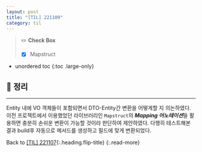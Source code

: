 ```yaml
---
layout: post
title: "[TIL] 221109"
category: til
---
```

> ✏️ **Check Box**
>
> * [x] <label>Mapstruct</label>

* unordered toc
{:toc .large-only}

## 📌 정리
***

Entity 내에 VO 객체들이 포함되면서 DTO-Entity간 변환을 어떻게할 지 의논하였다. 이전 프로젝트에서 이용했었던 라이브러리인 `Mapstruct`의 ***Mapping 어노테이션***을 활용하면 충분히 손쉬운 변환이 가능할 것이라 판단하여 제안하였다. 다행히 테스트해본 결과 build후 자동으로 메서드를 생성하고 필드에 맞게 변환되었다.

Back to [[TIL] 221107](221107-til){:.heading.flip-title}
{:.read-more}